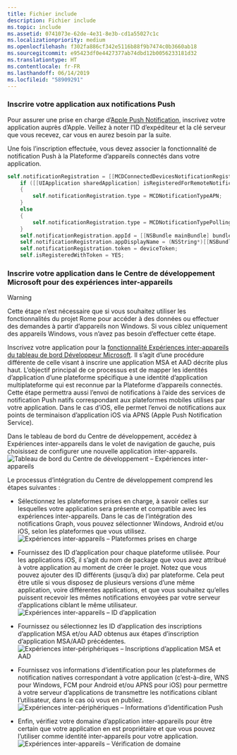 ```yaml
---
title: Fichier include
description: Fichier include
ms.topic: include
ms.assetid: 0741073e-62de-4e31-8e3b-cd1a55027c1c
ms.localizationpriority: medium
ms.openlocfilehash: f302fa886cf342e5116b88f9b7474c0b3660ab18
ms.sourcegitcommit: e95423df0e4427377ab74dbd12b0056233181d32
ms.translationtype: HT
ms.contentlocale: fr-FR
ms.lasthandoff: 06/14/2019
ms.locfileid: "58909291"
---
```

### <a name="register-your-app-for-push-notifications"></a>Inscrire votre application aux notifications Push

Pour assurer une prise en charge d’[Apple Push Notification](https://developer.apple.com/notifications/), inscrivez votre application auprès d’Apple. Veillez à noter l’ID d’expéditeur et la clé serveur que vous recevez, car vous en aurez besoin par la suite.

Une fois l’inscription effectuée, vous devez associer la fonctionnalité de notification Push à la Plateforme d’appareils connectés dans votre application.

```ObjectiveC
self.notificationRegistration = [[MCDConnectedDevicesNotificationRegistration alloc] init];
    if ([[UIApplication sharedApplication] isRegisteredForRemoteNotifications])
    {
        self.notificationRegistration.type = MCDNotificationTypeAPN;
    }
    else
    {
        self.notificationRegistration.type = MCDNotificationTypePolling;
    }
    self.notificationRegistration.appId = [[NSBundle mainBundle] bundleIdentifier];
    self.notificationRegistration.appDisplayName = (NSString*)[[NSBundle mainBundle] objectForInfoDictionaryKey:@"CFBundleDisplayName"];
    self.notificationRegistration.token = deviceToken;
    self.isRegisteredWithToken = YES;
```

### <a name="register-your-app-in-microsoft-windows-dev-center-for-cross-device-experiences"></a>Inscrire votre application dans le Centre de développement Microsoft pour des expériences inter-appareils

> [!WARNING]
> Cette étape n’est nécessaire que si vous souhaitez utiliser les fonctionnalités du projet Rome pour accéder à des données ou effectuer des demandes à partir d’appareils non Windows. Si vous ciblez uniquement des appareils Windows, vous n’avez pas besoin d’effectuer cette étape.

Inscrivez votre application pour la [fonctionnalité Expériences inter-appareils du tableau de bord Développeur Microsoft](https://developer.microsoft.com/dashboard/crossplatform/web). Il s’agit d’une procédure différente de celle visant à inscrire une application MSA et AAD décrite plus haut. L’objectif principal de ce processus est de mapper les identités d’application d’une plateforme spécifique à une identité d’application multiplateforme qui est reconnue par la Plateforme d’appareils connectés. Cette étape permettra aussi l’envoi de notifications à l’aide des services de notification Push natifs correspondant aux plateformes mobiles utilises par votre application. Dans le cas d’iOS, elle permet l’envoi de notifications aux points de terminaison d’application iOS via APNS (Apple Push Notification Service).

Dans le tableau de bord du Centre de développement, accédez à Expériences inter-appareils dans le volet de navigation de gauche, puis choisissez de configurer une nouvelle application inter-appareils.
![Tableau de bord du Centre de développement – Expériences inter-appareils](../../notifications/media/dev_center_portal/dev_center_portal_1_overview.png)

Le processus d’intégration du Centre de développement comprend les étapes suivantes :

* Sélectionnez les plateformes prises en charge, à savoir celles sur lesquelles votre application sera présente et compatible avec les expériences inter-appareils. Dans le cas de l’intégration des notifications Graph, vous pouvez sélectionner Windows, Android et/ou iOS, selon les plateformes que vous utilisez. ![Expériences inter-appareils – Plateformes prises en charge](../../notifications/media/dev_center_portal/dev_center_portal_2_supported_platforms.png)

* Fournissez des ID d’application pour chaque plateforme utilisée. Pour les applications iOS, il s’agit du nom de package que vous avez attribué à votre application au moment de créer le projet. Notez que vous pouvez ajouter des ID différents (jusqu’à dix) par plateforme. Cela peut être utile si vous disposez de plusieurs versions d’une même application, voire différentes applications, et que vous souhaitez qu’elles puissent recevoir les mêmes notifications envoyées par votre serveur d’applications ciblant le même utilisateur. ![Expériences inter-appareils – ID d’application](../../notifications/media/dev_center_portal/dev_center_portal_3_app_ids.png)

* Fournissez ou sélectionnez les ID d’application des inscriptions d’application MSA et/ou AAD obtenus aux étapes d’inscription d’application MSA/AAD précédentes. ![Expériences inter-périphériques – Inscriptions d’application MSA et AAD](../../notifications/media/dev_center_portal/dev_center_portal_4_msa_aad_connections.png)

* Fournissez vos informations d’identification pour les plateformes de notification natives correspondant à votre application (c’est-à-dire, WNS pour Windows, FCM pour Android et/ou APNS pour iOS) pour permettre à votre serveur d’applications de transmettre les notifications ciblant l’utilisateur, dans le cas où vous en publiez. ![Expériences inter-périphériques – Informations d’identification Push](../../notifications/media/dev_center_portal/dev_center_portal_5_push_credentials.png)

* Enfin, vérifiez votre domaine d’application inter-appareils pour être certain que votre application en est propriétaire et que vous pouvez l’utiliser comme identité inter-appareils pour votre application. ![Expériences inter-appareils – Vérification de domaine](../../notifications/media/dev_center_portal/dev_center_portal_6_domain_verification.png)
